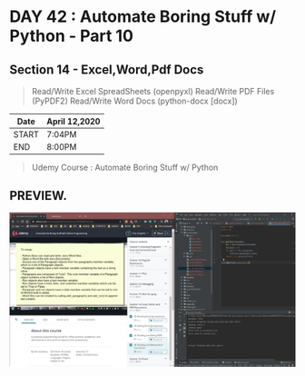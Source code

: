 # DAY 42 : Automate Boring Stuff w/ Python - Part 10
## Section 14 - Excel,Word,Pdf Docs
> Read/Write Excel SpreadSheets (openpyxl)
> Read/Write PDF Files (PyPDF2)
> Read/Write Word Docs (python-docx [docx])


| Date | April 12,2020 |
| ------ | ------ |
| START |7:04PM |
| END | 8:00PM |


> Udemy Course : Automate Boring Stuff w/ Python

## PREVIEW.
![Preview](Untitled.jpg)
